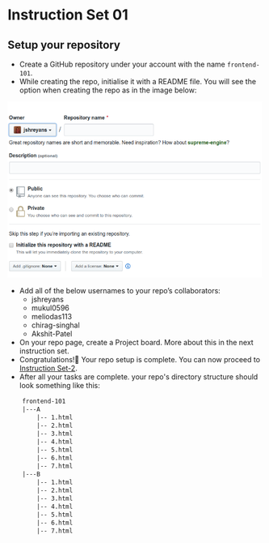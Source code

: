 # Instruction Set 01
## Setup your repository

* Create a GitHub repository under your account with the name `frontend-101`. 
* While creating the repo, initialise it with a README file. You will see the option when creating the repo as in the image below:

![](./ss/readme.png)
* Add all of the below usernames to your repo’s collaborators:
    - jshreyans
    - mukul0596
    - meliodas113
    - chirag-singhal
    - Akshit-Patel
* On your repo page, create a Project board. More about this in the next instruction set.
* Congratulations!:clap: 
Your repo setup is complete. You can now proceed to [Instruction Set-2]((https://github.com/jshreyans/frontend-101-sheets/blob/master/instruction-set-02.md)).
* After all your tasks are complete. your repo's directory structure should look something like this:
```
    frontend-101
    |---A
        |-- 1.html
        |-- 2.html
        |-- 3.html
        |-- 4.html
        |-- 5.html
        |-- 6.html
        |-- 7.html
    |---B
        |-- 1.html
        |-- 2.html
        |-- 3.html
        |-- 4.html
        |-- 5.html
        |-- 6.html
        |-- 7.html
```